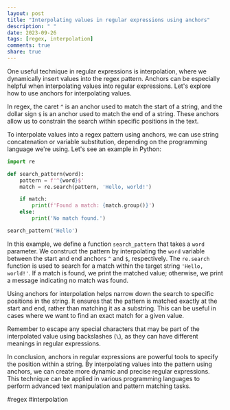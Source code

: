 ```yaml
---
layout: post
title: "Interpolating values in regular expressions using anchors"
description: " "
date: 2023-09-26
tags: [regex, interpolation]
comments: true
share: true
---
```


One useful technique in regular expressions is interpolation, where we dynamically insert values into the regex pattern. Anchors can be especially helpful when interpolating values into regular expressions. Let's explore how to use anchors for interpolating values.

In regex, the caret `^` is an anchor used to match the start of a string, and the dollar sign `$` is an anchor used to match the end of a string. These anchors allow us to constrain the search within specific positions in the text.

To interpolate values into a regex pattern using anchors, we can use string concatenation or variable substitution, depending on the programming language we're using. Let's see an example in Python:

```python
import re

def search_pattern(word):
    pattern = f'^{word}$'
    match = re.search(pattern, 'Hello, world!')

    if match:
        print(f'Found a match: {match.group()}')
    else:
        print('No match found.')

search_pattern('Hello')
```

In this example, we define a function `search_pattern` that takes a `word` parameter. We construct the pattern by interpolating the `word` variable between the start and end anchors `^` and `$`, respectively. The `re.search` function is used to search for a match within the target string `'Hello, world!'`. If a match is found, we print the matched value; otherwise, we print a message indicating no match was found.

Using anchors for interpolation helps narrow down the search to specific positions in the string. It ensures that the pattern is matched exactly at the start and end, rather than matching it as a substring. This can be useful in cases where we want to find an exact match for a given value.

Remember to escape any special characters that may be part of the interpolated value using backslashes (`\`), as they can have different meanings in regular expressions.

In conclusion, anchors in regular expressions are powerful tools to specify the position within a string. By interpolating values into the pattern using anchors, we can create more dynamic and precise regular expressions. This technique can be applied in various programming languages to perform advanced text manipulation and pattern matching tasks.

#regex #interpolation